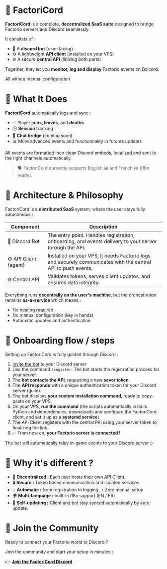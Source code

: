 # 🧩 FactoriCord
**FactoriCord** is a complete, **decentralized SaaS suite** designed to bridge Factorio servers and Discord seamlessly.

It consitsts of : 
- 🧠 A **discord bot** (user-facing)
- ⚙️ A lightweight **API client** (installed on your VPS)
- 🌐 A secure **central API** (liniking both parts)

Together, they let you **monitor, log and display** Factorio events on Dsicord.

All withou manual configuration.

# 🚀 What It Does
**FactoriCord** automatically logs and sync :
- ✅ Player **joins, leaves**, and **deaths**
- 🕒 **Session** tracking
- 💬  **Chat bridge** (coming soon)
- 📊 More advenced events and functionnality in futures updates

All events are formatted inco clean Discord embeds, localized and sent to the right channels automatically.

> 🗣️ FactoriCord currently supports English ``GB`` and French ``FR`` (i18n ready).

# 🧠 Architecture & Philosophy
FactoriCord is a **distributed SaaS** system, where the user stays fully autonomous :

| Component | Description |
| --------- | ----------- |
| 🧩 Discord Bot | The entry point. Handles registration, onboarding, and events delivery to your server through the API. |
| ⚙️ API Client (agent) | Installed on your VPS, it needs Factorio logs and securely communicates with the central API to push events. |
| 🌐 Central API | Validates tokens, serves client updates, and ensures data integrity. |

Everything runs **decentrally on the user's machine**, but the orchestration remains **as-a-service** which means : 
- No hosting required
- No manual configuration (key in hands)
- Automatic updates and authentication

# 🧭 Onboarding flow / steps
Setting up FactoriCord is fully guided through Discord :
1. [Invite the bot](https://discord.com/oauth2/authorize?client_id=1431812070566793368&permissions=3408481685073008&integration_type=0&scope=bot) to your Discord server
2. Use the command ``!register``. The bot starts the registration process for your server.
3. The **bot contacts the API**, requesting a new **sever token**.
4. The **API responds** with a unique authentication token for your Discord server (guild).
5. The bot displays **your custom installation command**, ready to copy-paste on your VPS.
6. On your VPS, **run the command** (the scripts automatically installs Python and dependencies, downaloads and configure the FactoriCord client, and set it up as a **systemd service**)
7. The API Client registers with the central PAI using your server token to finalizing the link.
8. ✅ From now on, **your Factorio server is connected !**

The bot will automatically relay in-game events to your Discord server :)

# 🧩 Why it's different ?
- 🧱 **Decentralized :** Each user hosts their own API Client.
- 🔒 **Secure :** Token based communication and isolated services
- 💡 **Automatic :** from registration to logging -> Zero manual setup
- 🌍 **Multi-language :** built-in i18n support (EN / FR)
- 🔄 **Self-updating :** Client and bot stay synced automatically by auto-update.

# 💬 Join the Community
Ready to connect your Factorio world to Discord ?

Join the community and start your setup in minutes :

👉 **[Join the FactoriCord Discord](https://discord.gg/nhXebNj5AZ)**
